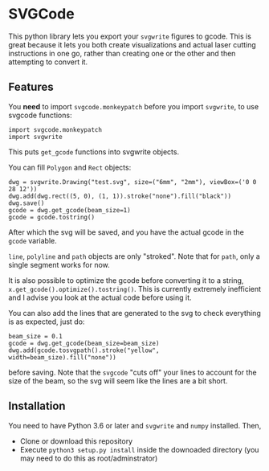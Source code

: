 # SVGCode
This python library lets you export your `svgwrite` figures to gcode.
This is great because it lets you both create visualizations and actual laser cutting instructions in one go,
rather than creating one or the other and then attempting to convert it.

## Features
You **need** to import `svgcode.monkeypatch` before you import `svgwrite`, to use svgcode functions:
```
import svgcode.monkeypatch
import svgwrite
```
This puts `get_gcode` functions into svgwrite objects.

You can fill `Polygon` and `Rect` objects:
```
dwg = svgwrite.Drawing("test.svg", size=("6mm", "2mm"), viewBox=('0 0 28 12'))
dwg.add(dwg.rect((5, 0), (1, 1)).stroke("none").fill("black"))
dwg.save()
gcode = dwg.get_gcode(beam_size=1)
gcode = gcode.tostring()
```
After which the svg will be saved, and you have the actual gcode in the `gcode` variable.

`line`, `polyline` and `path` objects are only "stroked".
Note that for `path`, only a single segment works for now.

It is also possible to optimize the gcode before converting it to a string, `x.get_gcode().optimize().tostring()`.
This is currently extremely inefficient and I advise you look at the actual code before using it.

You can also add the lines that are generated to the svg to check everything is as expected, just do:
```
beam_size = 0.1
gcode = dwg.get_gcode(beam_size=beam_size)
dwg.add(gcode.tosvgpath().stroke("yellow", width=beam_size).fill("none"))
```
before saving.
Note that the `svgcode` "cuts off" your lines to account for the size of the beam, so the svg will seem like the lines are a bit short.


## Installation
You need to have Python 3.6 or later and `svgwrite` and `numpy` installed. Then,

+ Clone or download this repository
+ Execute `python3 setup.py install` inside the downoaded directory (you may need to do this as root/adminstrator)
